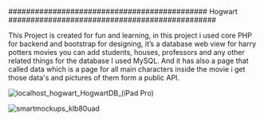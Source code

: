 ############################################# Hogwart ###############################################

This Project is created for fun and learning, in this project i used core PHP for backend and bootstrap for designing, it’s a database web view for harry potters movies you can add students, houses, professors and any other related things for the database I used MySQL.
And it has also a page that called data which is a page for all main characters inside the movie i get those data's and pictures of them form a public API.

![localhost_hogwart_HogwartDB_(iPad Pro)](https://user-images.githubusercontent.com/66382977/112398518-731c5b80-8d15-11eb-8ea6-c863f5dabee9.png)

![smartmockups_klb80uad](https://user-images.githubusercontent.com/66382977/112398525-77487900-8d15-11eb-9450-1278a0fede86.png)

